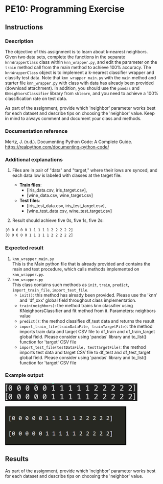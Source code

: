 # PE10: Programming Exercise

## Instructions

### Description

The objective of this assignment is to learn about k-nearest neighbors. Given two data sets, complete the functions in the separate `knnWrapperClass` class within `knn_wrapper.py`, and edit the parameter on the `train` method call from the main method to achieve 100% accuracy. The `knnWrapperClass` object is to implement a k-nearest classifier wrapper and classify test data. Note that `knn_wrapper_main.py` with the `main` method and starter file `knn_wrapper.py` with class with data has already been provided (download attachment). In addition, you should use the `pandas` and `KNeighborsClassifier` library from `sklearn`, and you need to achieve a 100% classification rate on test data.

As part of the assignment, provide which 'neighbor' parameter works best for each dataset and describe tips on choosing the 'neighbor' value. Keep in mind to always comment and document your class and methods.

### Documentation reference

Mertz, J. (n.d.). Documenting Python Code: A Complete Guide. <https://realpython.com/documenting-python-code/>

### Additional explanations

1. Files are in pair of "data" and "target," where their lows are synced, and each data low is labeled with classes at the target file.
   - **Train files**:
     - [iris_data.csv, iris_target.csv],
     - [wine_data.csv, wine_target.csv]
   - **Test files**:
     - [iris_test_data.csv, iris_test_target.csv],
     - [wine_test_data.csv, wine_test_target.csv]

1. Result should achieve five 0s, five 1s, five 2s:

```bash
[0 0 0 0 0 1 1 1 1 1 2 2 2 2 2]
[0 0 0 0 0 1 1 1 1 1 2 2 2 2 2]
```

### Expected result

1. `knn_wrapper_main.py` \
   This is the Main python file that is already provided and contains the main and test procedure, which calls methods implemented on `knn_wrapper.py`.
2. `knn_wrapper.py` \
   This class contains such methods as `init`, `train`, `predict`, `import_train_file`, `import_test_file`.
   - `init()`: this method has already been provided. Please use the 'knn' and 'df_xxx' global field throughout class implementation.
   - `train(neighbors)`: the method trains knn classifier using KNeighborsClassifier and fit method from it. Parameters: neighbors value
   - `predict()`: the method classifies df_test data and returns the result
   - `import_train_file(trainDataFile, trainTargetFile)`: the method imports train data and target CSV file to df_train and df_train_target global field. Please consider using 'pandas' library and to_list() function for 'target' CSV file
   - `import_test_file(testDataFile, testTargetFile)`: the method imports test data and target CSV file to df_test and df_test_target global field. Please consider using 'pandas' library and to_list() function for 'target' CSV file

### Example output

![KNN](/img/knn_expected_outcome.png)

![Outcome](/img/10-1.jpg)

## Results

As part of the assignment, provide which 'neighbor' parameter works best for each dataset and describe tips on choosing the 'neighbor' value.

